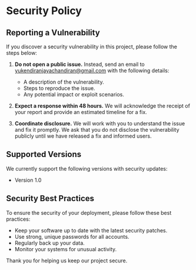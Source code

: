 # Security Policy

## Reporting a Vulnerability

If you discover a security vulnerability in this project, please follow the steps below:

1. **Do not open a public issue.** Instead, send an email to [yukendiranjayachandiran@gmail.com](mailto:yukendiranjayachandiran@gmail.com) with the following details:
    - A description of the vulnerability.
    - Steps to reproduce the issue.
    - Any potential impact or exploit scenarios.

2. **Expect a response within 48 hours.** We will acknowledge the receipt of your report and provide an estimated timeline for a fix.

3. **Coordinate disclosure.** We will work with you to understand the issue and fix it promptly. We ask that you do not disclose the vulnerability publicly until we have released a fix and informed users.

## Supported Versions

We currently support the following versions with security updates:

- Version 1.0

## Security Best Practices

To ensure the security of your deployment, please follow these best practices:

- Keep your software up to date with the latest security patches.
- Use strong, unique passwords for all accounts.
- Regularly back up your data.
- Monitor your systems for unusual activity.

Thank you for helping us keep our project secure.